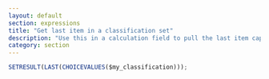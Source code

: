 ```yaml
---
layout: default
section: expressions
title: "Get last item in a classification set"
description: "Use this in a calculation field to pull the last item capture in a classification set field."
category: section
---
```


```js
SETRESULT(LAST(CHOICEVALUES($my_classification)));
```
